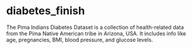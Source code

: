 # diabetes_finish
The Pima Indians Diabetes Dataset is a collection of health-related data from the Pima Native American tribe in Arizona, USA. It includes info like age, pregnancies, BMI, blood pressure, and glucose levels.

